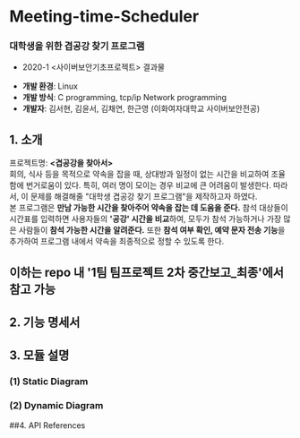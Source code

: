 # Meeting-time-Scheduler
### 대학생을 위한 겹공강 찾기 프로그램
- 2020-1 <사이버보안기초프로젝트> 결과물   
* **개발 환경**: Linux   
* **개발 방식**: C programming, tcp/ip Network programming   
* **개발자**: 김서현, 김윤서, 김채연, 한근영 (이화여자대학교 사이버보안전공)   

## 1. 소개
프로젝트명: **<겹공강을 찾아서>**   
  회의, 식사 등을 목적으로 약속을 잡을 때, 상대방과 일정이 없는 시간을 비교하여 조율함에 번거로움이 있다. 특히, 여러 명이 모이는 경우 비교에 큰 어려움이 발생한다.
  따라서, 이 문제를 해결해줄 "대학생 겹공강 찾기 프로그램"을 제작하고자 하였다.   
  본 프로그램은 **만남 가능한 시간을 찾아주어 약속을 잡는 데 도움을 준다.** 참석 대상들이 시간표를 입력하면 사용자들의 **'공강' 시간을 비교**하여, 모두가 참석 가능하거나 가장 많은 사람들이 **참석 가능한 시간을 알려준다.** 또한 **참석 여부 확인, 예약 문자 전송 기능**을 추가하여 프로그램 내에서 약속을 최종적으로 정할 수 있도록 한다.
  
## 이하는 repo 내 '1팀 팀프로젝트 2차 중간보고_최종'에서 참고 가능

## 2. 기능 명세서

## 3. 모듈 설명
### (1) Static Diagram
### (2) Dynamic Diagram

##4. API References

